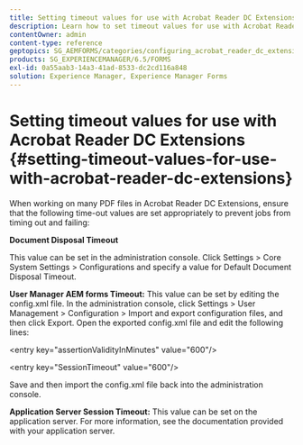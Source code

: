 ```yaml
---
title: Setting timeout values for use with Acrobat Reader DC Extensions
description: Learn how to set timeout values for use with Acrobat Reader DC Extensions.
contentOwner: admin
content-type: reference
geptopics: SG_AEMFORMS/categories/configuring_acrobat_reader_dc_extensions
products: SG_EXPERIENCEMANAGER/6.5/FORMS
exl-id: 0a55aab3-14a3-41ad-8533-dc2cd116a848
solution: Experience Manager, Experience Manager Forms
---
```

# Setting timeout values for use with Acrobat Reader DC Extensions  {#setting-timeout-values-for-use-with-acrobat-reader-dc-extensions}

When working on many PDF files in Acrobat Reader DC Extensions, ensure that the following time-out values are set appropriately to prevent jobs from timing out and failing:

**Document Disposal Timeout**

This value can be set in the administration console. Click Settings > Core System Settings > Configurations and specify a value for Default Document Disposal Timeout.

**User Manager AEM forms Timeout:** This value can be set by editing the config.xml file. In the administration console, click Settings > User Management > Configuration > Import and export configuration files, and then click Export. Open the exported config.xml file and edit the following lines:

&lt;entry key="assertionValidityInMinutes" value="600"/&gt;

&lt;entry key="SessionTimeout" value="600"/&gt;

Save and then import the config.xml file back into the administration console.

**Application Server Session Timeout:** This value can be set on the application server. For more information, see the documentation provided with your application server.
